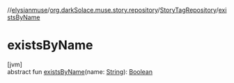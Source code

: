 //[elysianmuse](../../../index.md)/[org.darkSolace.muse.story.repository](../index.md)/[StoryTagRepository](index.md)/[existsByName](exists-by-name.md)

# existsByName

[jvm]\
abstract fun [existsByName](exists-by-name.md)(name: [String](https://kotlinlang.org/api/latest/jvm/stdlib/kotlin/-string/index.html)): [Boolean](https://kotlinlang.org/api/latest/jvm/stdlib/kotlin/-boolean/index.html)
